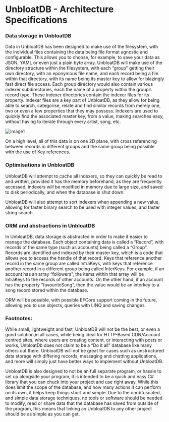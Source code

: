# UnbloatDB - Architecture Specifications

### Data storage in UnbloatDB
Data in UnbloatDB has been designed to make use of the filesystem, with the individual files containing the data being file format agnostic and configurable. This allows you to choose, for example, to save your data as JSON, YAML or even just a plain byte array. UnbloatDB will make use of the directory structure within the filesystem, with each “group” getting their own directory, with an eponymous file name, and each record being a file within that directory, with its name being its master key to allow for blazingly fast direct file access. Each group directory would also contain various indexer subdirectories, each the name of a property within the group’s record type. These indexer directories contain the indexer files for its property. Indexer files are a key part of UnbloatDB, as they allow for being able to search, categorise, relate and find similar records from merely one, two or even a few properties that they may possess. Indexers are used to quickly find the associated master key, from a value, making searches easy, without having to iterate through every artist, song, etc.

![image1](https://user-images.githubusercontent.com/73035340/203779698-965d8de1-fdcb-4db0-b032-719bf7fc6c10.png)
 
On a high level, all of this data is on one 2D plane, with cross referencing between records in different groups and the same group being possible with the use of Key references.

### Optimisations in UnbloatDB
UnbloatDB will attempt to cache all indexers, so they can quickly be read to and written, provided it has the memory beforehand, as they are frequently accessed, indexers will be modified in memory due to large size, and saved to disk periodically, and when the database is shut down.

UnbloatDB will also attempt to sort indexers when appending a new value, allowing for faster binary search to be used with integer values, and faster string search.

### ORM and abstractions in UnbloatDB
In UnbloatDB, data storage is abstracted in order to make it easier to manage the database. Each object containing data is called a “Record”, with records of the same type (such as accounts) being called a “Group”. Records are identified and indexed by their master key, which is a code that allows you to access the handle of that record. Keys that reference another record in the same group are called IntraKeys, with keys that reference another record in a different group being called InterKeys. For example, if an account has an array “followers”, the items within that array will be IntraKeys to the records of other accounts. On the other hand, if an account has the property “favouriteSong”, then the value would be an interkey to a song record stored within the database.

ORM will be possible, with possible EFCore support coming in the future, allowing you to use objects, queries with LINQ and saving changes.

### Footnotes:
While small, lightweight and fast, UnbloatDB will not be the best, or even a good solution,in all cases, while being ideal for HTTP-Based CDN/Account centred sites, where users are creating content, or interacting with posts or works, UnbloatDb does not claim to be a “Do it all” database like many others out there. UnbloatDB will not be great for cases such as unstructured data storage with differing records, messaging and chatting applications, and more will simply just have better ways to implement without UnbloatDB.

UnbloatDB is also designed to not be an full separate program, or hassle to set up alongside your program, it is intended to be a quick and easy C# library that you can chuck into your project and use right away. While this does limit the scope of the database, and how many actions it can perform on its own, it helps keep things short and simple. Due to the unobfuscated, and simple data storage techniques, no tools or software should be needed to modify, read or share data that the database has saved from outside of the program, this means that linking an UnbloatDB to any other project should be as simple as you can get.
